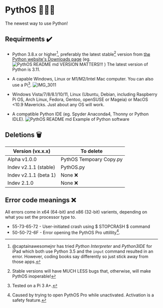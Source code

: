 # PythOS 👨🏻‍💻
The newest way to use Python!

## Requirments ✔️
- Python 3.8.x or higher[^1], preferably the latest stable[^4] version from [the Python website's Downloads page](https://www.python.org/downloads/) (eg. ![PythOS README md VERSION MATTERS!!!](https://user-images.githubusercontent.com/90992828/190842302-e3ec8367-0e7d-43e6-8549-c4e94c2f07d3.PNG) ) The latest version of Python is 3.11.

- A capable Windows, Linux or M1/M2/Intel Mac computer. You can also use a Pi[^3].
![IMG_3011](https://user-images.githubusercontent.com/90992828/190842805-9f03ee21-6375-48e4-8b66-d161b639a6f8.jpeg)

- Windows Vista/7/8/8.1/10/11, Linux (Ubuntu, Debian, including Raspberry Pi OS, Arch Linux, Fedora, Gentoo, openSUSE or Mageia) or MacOS <10.9 Mavericks. Just about any OS will work.

- A compatible Python IDE (eg. Spyder Anaconda4, Thonny or Python IDLE).
![PythOS README md Example of Python software](https://user-images.githubusercontent.com/90992828/190842443-0bbb56ca-88e3-4fe4-9c8d-c7c1a7642287.PNG)

## Deletions 🗑️
| Version (vx.x.x)| To delete          |
|-----------|------------------|
|Alpha v1.0.0 | PythOS Tempoary Copy.py |
 Indev v2.1.1 (stable)        |      PythOS.py        |
| Indev v2.1.1 (beta 1)        |     None    ❌           |
|  Indev 2.1.0       |           None      ❌   |


## Error code meanings ❌
All errors come in x64 (64-bit) and x86 (32-bit) varients, depending on what you set the processor type to.
- 55-73-65-72 - User-initiated crash using $ STOPCRASH $ command
- 50-50-72-6F - Error opening the PythOS Pro uttillity[^2].

[^1]: @captainawesomejnr has tried _Python Interpreter_ and _Python3IDE_ for iPad which both use Python 3.5 and the `input` command resulted in an error. However, coding books say differently so just stick away from those apps.
[^2]: Caused by trying to open PythOS Pro while unactivated. Activation is a safety feature. 
[^3]: Tested on a Pi 3 A+.
[^4]: Stable versions will have MUCH LESS bugs that, otherwise, will make PythOS inoperable!

